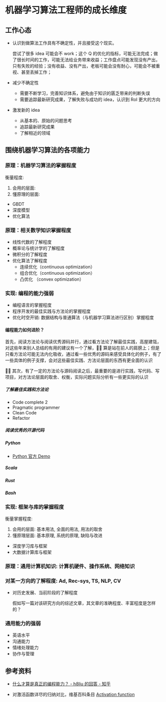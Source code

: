 # 机器学习算法工程师的成长维度

## 工作心态

- 认识到做算法工作具有不确定性，并且接受这个现实。

  尝试了很多 idea 可能会不 work；这个 Q 的优化的指标，可能无法完成；做了很长时间的工作，可能无法给业务带来收益；工作盘点可能发现没有产出，只有失败的经验；没有收益、没有产出，老板可能会没有耐心，可能会不被重视、甚至丢掉工作；

- 减少不确定性

  - 需要不断学习，完善知识体系，避免由于知识的匮乏带来的判断失误
  - 需要追踪最新研究成果，了解失败与成功的 idea，认识到 RoI 更大的方向

- 激发新的 idea

  - 从基本的、原始的问题思考
  - 追踪最新研究成果
  - 了解相近的领域

## 围绕机器学习算法的各项能力

### 原理：机器学习算法的掌握程度

衡量程度:

1. 会用的层面:
2. 懂原理的层面:

- GBDT
- 深度模型
- 优化算法

### 原理：相关数学知识掌握程度

- 线性代数的了解程度
- 概率论与统计学的了解程度
- 微积分的了解程度
- 优化算法了解程度
  - 连续优化（continuous optimization）
  - 组合优化（continuous optimization）
  - 凸优化 （convex optimization）

### 实现: 编程的能力强弱

- 编程语言的掌握程度
- 程序开发的最佳实践与方法论的掌握程度
- 优化时空开销: 数据结构与普通算法（与机器学习算法进行区别）掌握程度

#### 编程能力如何进阶？

首先，阅读方法论与阅读优秀源码并行，通过看方法论了解最佳实践，高屋建瓴，对这些年来别人总结的有用的建议有一个了解， 算是站在前人的肩膀上；但是只看方法论可能无法内化吸收，通过看一些优秀的源码来感受具体化的例子，有了一些具体的例子支撑，会对这些最佳实践、方法论层面的东西有更全面的认识

 其次，有了一定的方法论与源码阅读之后，最重要的是进行实践，写代码、写项目，对方法论层面的取舍、权衡，实际问题实际分析有一些更实际的认识

##### 了解最佳实践和方法论

- Code complete 2
- Pragmatic programmer
- Clean Code
- Refactor

##### 阅读优秀的开源代码

##### Python

- [Python 官方 Demo](https://github.com/python/cpython/tree/master/Tools/demo)

##### Scala

##### Rust

##### Bash

### 实现: 框架与库的掌握程度

衡量掌握程度:

1. 会用的层面: 基本用法, 全面的用法, 用法的取舍
2. 懂原理层面: 基本原理, 系统的原理, 缺陷与改进

- 深度学习库与框架
- 大数据计算库与框架

### 原理：通用计算机知识: 计算机硬件、操作系统、网络知识

### 对某一方向的了解程度: Ad, Rec-sys, TS, NLP, CV

- 对历史发展、当前阶段的了解程度

  假如写一篇对该研究方向的综述文章，其文章的准确程度、丰富程度是怎样的？

### 通用能力的强弱

- 英语水平
- 沟通能力
- 情绪处理能力
- 协作与管理

## 参考资料

- [什么才算是真正的编程能力？ - h8liu 的回答 - 知乎](https://www.zhihu.com/question/31034164/answer/50423838)

- 对激活函数详尽的归纳对比，维基百科条目 [Activation function](https://en.wikipedia.org/wiki/Activation_function)

